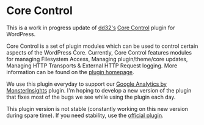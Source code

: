 # Core Control

This is a work in progress update of [dd32's](https://profiles.wordpress.org/dd32/) [Core Control](https://wordpress.org/plugins/core-control/) plugin for WordPress.

Core Control is a set of plugin modules which can be used to control certain aspects of the WordPress Core. Currently, Core Control features modules for managing Filesystem Access, Managing plugin/theme/core updates, Managing HTTP Transports & External HTTP Request logging. More information can be found on the [plugin homepage](https://wordpress.org/plugins/core-control/).

We use this plugin everyday to support our [Google Analytics by MonsterInsights](https://wordpress.org/plugins/google-analytics-for-wordpress/) plugin. I'm hoping to develop a new version of the plugin that fixes most of the bugs we see while using the plugin each day.

This plugin version is not stable (constantly working on this new version during spare time). If you need stability, use the [official plugin](https://wordpress.org/plugins/core-control/). 
